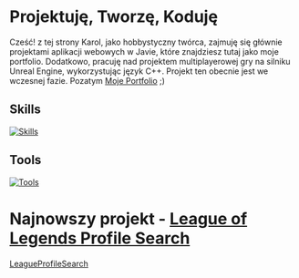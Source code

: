 # Projektuję, Tworzę, Koduję
Cześć! z tej strony Karol,
jako  hobbystyczny twórca, zajmuję się głównie projektami aplikacji webowych w Javie, które znajdziesz tutaj jako moje portfolio. Dodatkowo, pracuję nad projektem multiplayerowej gry na silniku Unreal Engine, wykorzystując język C++. Projekt ten obecnie jest we wczesnej fazie. Pozatym [Moje Portfolio](https://kpodsiadlo7.github.io/) ;)

## Skills
[![Skills](https://skills.thijs.gg/icons?i=java,js,cpp,mysql&theme=light&perline=4)](https://github.com/kpodsiadlo7)

## Tools
[![Tools](https://skills.thijs.gg/icons?i=unreal,rider,idea,gitlab,aws,docker&theme=light&perline=10)](https://github.com/kpodsiadlo7)

# Najnowszy projekt - [League of Legends Profile Search](https://kpodsiadlo7.github.io)
[LeagueProfileSearch](https://github.com/kpodsiadlo7/LeagueProfileSearch/blob/main/img/profile%20search.png?raw=true)
